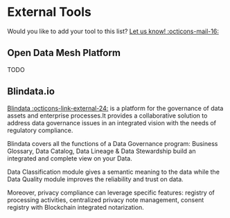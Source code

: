 # External Tools

Would you like to add your tool to this list? <a href="mailto:odm.info@quantyca.it" target="_blank">Let us know! :octicons-mail-16:</a>

## Open Data Mesh Platform
TODO

## Blindata.io
<a href="https://blindata.io/" target="_blank">Blindata :octicons-link-external-24:</a> is a platform for the governance of data assets and enterprise processes.It provides a collaborative solution to address data governance issues in an integrated vision with the needs of regulatory compliance.

Blindata covers all the functions of a Data Governance program: Business Glossary, Data Catalog, Data Lineage & Data Stewardship build an integrated and complete view on your Data. 

Data Classification module gives a semantic meaning to the data while the Data Quality module improves the reliability and trust on data. 

Moreover, privacy compliance can leverage specific features: registry of processing activities, centralized privacy note management, consent registry with Blockchain integrated notarization.